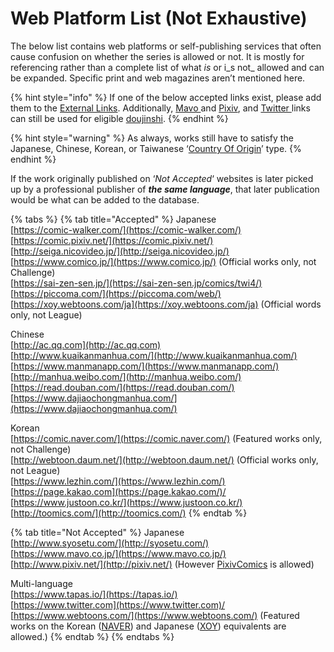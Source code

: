 # Web Platform List \(Not Exhaustive\)

The below list contains web platforms or self-publishing services that often cause confusion on whether the series is allowed or not. It is mostly for referencing rather than a complete list of what _is_ or i_s not_ allowed and can be expanded. Specific print and web magazines aren’t mentioned here.

{% hint style="info" %}
If one of the below accepted links exist, please add them to the [External Links](../../submission-form/external-links.md). Additionally, [Mavo ](https://www.mavo.co.jp/)and [Pixiv](http://pixiv.net), and [Twitter ](http://twitter.com/)links can still be used for eligible [doujinshi](doujinshi.md).
{% endhint %}

{% hint style="warning" %}
As always, works still have to satisfy the Japanese, Chinese, Korean, or Taiwanese ‘[Country Of Origin](../../submission-form/general/typings/untitled-8.md)’ type.
{% endhint %}

If the work originally published on ‘_Not Accepted_‘ websites is later picked up by a professional publisher of _**the same language**_, that later publication would be what can be added to the database.

{% tabs %}
{% tab title="Accepted" %}
Japanese  
[https://comic-walker.com/](https://comic-walker.com/)  
[https://comic.pixiv.net/](https://comic.pixiv.net/)  
[http://seiga.nicovideo.jp/](http://seiga.nicovideo.jp/)  
[https://www.comico.jp/](https://www.comico.jp/) \(Official works only, not Challenge\)  
[https://sai-zen-sen.jp/](https://sai-zen-sen.jp/comics/twi4/)  
[https://piccoma.com/](https://piccoma.com/web/)  
[https://xoy.webtoons.com/ja](https://xoy.webtoons.com/ja) \(Official words only, not League\)

Chinese  
[http://ac.qq.com](http://ac.qq.com)  
[http://www.kuaikanmanhua.com/](http://www.kuaikanmanhua.com/)  
[https://www.manmanapp.com/](https://www.manmanapp.com/)  
[http://manhua.weibo.com/](http://manhua.weibo.com/)  
[https://read.douban.com/](https://read.douban.com/)  
[https://www.dajiaochongmanhua.com/](https://www.dajiaochongmanhua.com/)

Korean  
[https://comic.naver.com/](https://comic.naver.com/) \(Featured works only, not Challenge\)  
[http://webtoon.daum.net/](http://webtoon.daum.net/) \(Official works only, not League\)  
[https://www.lezhin.com/](https://www.lezhin.com/)  
[https://page.kakao.com](https://page.kakao.com/)/  
[https://www.justoon.co.kr/](https://www.justoon.co.kr/)  
[http://toomics.com/](http://toomics.com/)
{% endtab %}

{% tab title="Not Accepted" %}
Japanese  
[http://www.syosetu.com/](http://syosetu.com/)  
[https://www.mavo.co.jp/](https://www.mavo.co.jp/)  
[http://www.pixiv.net/](http://pixiv.net/) \(However [PixivComics](https://comic.pixiv.net/) is allowed\)

Multi-language  
[https://www.tapas.io/](https://tapas.io/)  
[https://www.twitter.com](https://www.twitter.com)/  
[https://www.webtoons.com/](https://www.webtoons.com/) \(Featured works on the Korean \([NAVER](https://comic.naver.com/)\) and Japanese \([XOY](https://xoy.webtoons.com/ja/)\) equivalents are allowed.\)
{% endtab %}
{% endtabs %}

